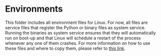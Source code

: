 # Environments
This folder includes all environment files for Linux. For now, all files are service files that register the Python or binary files as system service. Running the binaries as system service ensures that they will automatically run on boot-up and that Linux will schedule a restart of the process whenever any one of them crashes. For more information on how to use these files and where to copy them, please refer to [this link](https://medium.com/codex/setup-a-python-script-as-a-service-through-systemctl-systemd-f0cc55a42267).
